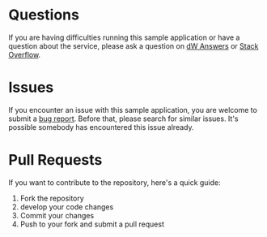 # Questions

If you are having difficulties running this sample application or have a question about the service, please ask a question on [dW Answers](https://developer.ibm.com/answers/questions/ask/?topics=watson) or [Stack Overflow](http://stackoverflow.com/questions/ask?tags=ibm-watson).

# Issues

If you encounter an issue with this sample application, you are welcome to submit a [bug report](https://github.com/watson-developer-cloud/personality-insights-java/issues). Before that, please search for similar issues. It's possible somebody has encountered this issue already.

# Pull Requests

If you want to contribute to the repository, here's a quick guide:

1. Fork the repository
1. develop your code changes
1. Commit your changes
1. Push to your fork and submit a pull request
